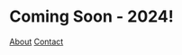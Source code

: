 # **Coming Soon - 2024!**

[About](https://seoulcaliber.com/about)
[Contact](https://seoulcaliber.com/contact)
